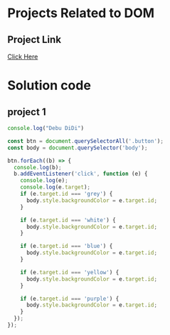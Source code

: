 # Projects Related to DOM

## Project Link

[Click Here](https://stackblitz.com/edit/dom-project-chaiaurcode?file=index.html)

# Solution code

## project 1 

```javaScript
console.log("Debu DiDi")

const btn = document.querySelectorAll('.button');
const body = document.querySelector('body');

btn.forEach((b) => {
  console.log(b);
  b.addEventListener('click', function (e) {
    console.log(e);
    console.log(e.target);
    if (e.target.id === 'grey') {
      body.style.backgroundColor = e.target.id;
    }

    if (e.target.id === 'white') {
      body.style.backgroundColor = e.target.id;
    }

    if (e.target.id === 'blue') {
      body.style.backgroundColor = e.target.id;
    }

    if (e.target.id === 'yellow') {
      body.style.backgroundColor = e.target.id;
    }

    if (e.target.id === 'purple') {
      body.style.backgroundColor = e.target.id;
    }
  });
});

```